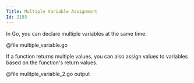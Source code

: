 ```yaml
---
Title: Multiple Variable Assignment
Id: 2193
---
```

In Go, you can declare multiple variables at the same time.

@file multiple_variable.go

If a function returns multiple values, you can also assign values to variables based on the function's return values.

@file mulitple_variable_2.go output
